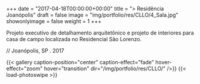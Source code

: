 +++
date = "2017-04-18T00:00:00+00:00"
title = "> Residência Joanópolis"
draft = false
image = "img/portfolio/res/CLLO/4_Sala.jpg"
showonlyimage = false
weight = 1
+++

<!--more-->

Projeto executivo de detalhamento arquitetônico e projeto de interiores para casa de campo localizada no Residencial São Lorenzo.

// Joanópolis, SP . 2017

{{< gallery caption-position="center" caption-effect="fade" hover-effect="zoom" hover="transition" dir="/img/portfolio/res/CLLO/" />}} {{< load-photoswipe >}}
